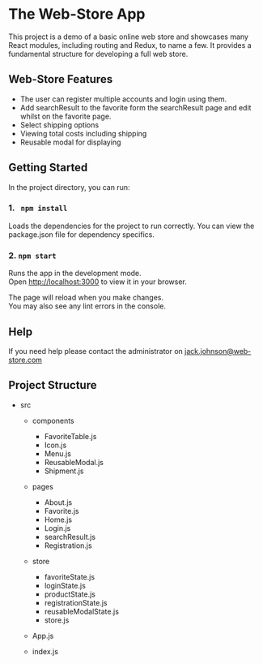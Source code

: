 # The Web-Store App

This project is a demo of a basic online web store and showcases many React modules, including routing and Redux, to name a few. It provides a fundamental structure for developing a full web store.

## Web-Store Features

- The user can register multiple accounts and login using them.
- Add searchResult to the favorite form the searchResult page and edit whilst on the favorite page.
- Select shipping options
- Viewing total costs including shipping
- Reusable modal for displaying 


## Getting Started

In the project directory, you can run:

### 1. ` npm install`

Loads the dependencies for the project to run correctly. You can view the package.json file for dependency specifics.

### 2. `npm start`

Runs the app in the development mode.\
Open [http://localhost:3000](http://localhost:3000) to view it in your browser.

The page will reload when you make changes.\
You may also see any lint errors in the console.

## Help

If you need help please contact the administrator on jack.johnson@web-store.com

## Project Structure
- src
  - components
    - FavoriteTable.js
    - Icon.js
    - Menu.js
    - ReusableModal.js
    - Shipment.js
  
  - pages
    - About.js
    - Favorite.js
    - Home.js
    - Login.js
    - searchResult.js
    - Registration.js
  - store
    - favoriteState.js
    - loginState.js
    - productState.js
    - registrationState.js
    - reusableModalState.js
    - store.js
  - App.js
  - index.js
